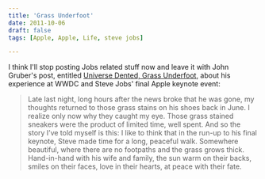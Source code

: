 ```yaml
---
title: 'Grass Underfoot'
date: 2011-10-06
draft: false
tags: [Apple, Apple, Life, steve jobs]

---
```


I think I'll stop posting Jobs related stuff now and leave it with John Gruber's post, entitled [Universe Dented, Grass Underfoot](http://daringfireball.net/2011/10/universe_dented_grass_underfoot), about his experience at WWDC and Steve Jobs' final Apple keynote event:

> Late last night, long hours after the news broke that he was gone, my thoughts returned to those grass stains on his shoes back in June. I realize only now why they caught my eye. Those grass stained sneakers were the product of limited time, well spent. And so the story I’ve told myself is this: I like to think that in the run-up to his final keynote, Steve made time for a long, peaceful walk. Somewhere beautiful, where there are no footpaths and the grass grows thick. Hand-in-hand with his wife and family, the sun warm on their backs, smiles on their faces, love in their hearts, at peace with their fate.